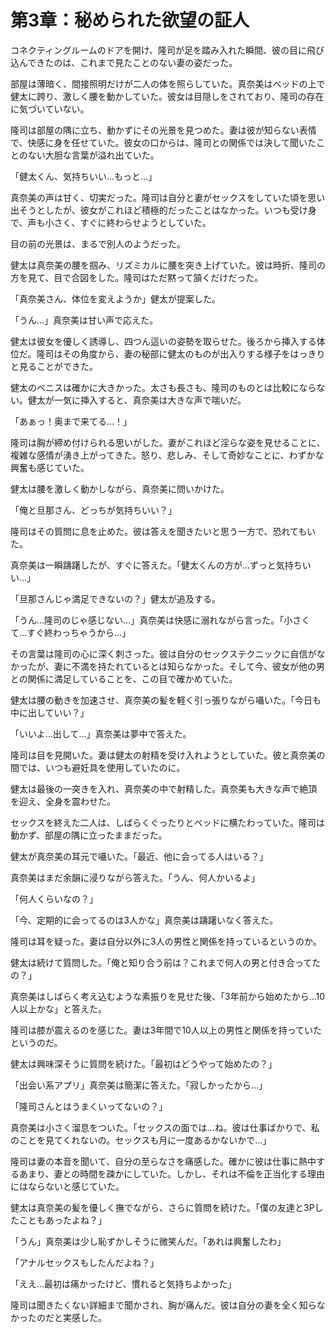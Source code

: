 # 第3章：秘められた欲望の証人

コネクティングルームのドアを開け、隆司が足を踏み入れた瞬間、彼の目に飛び込んできたのは、これまで見たことのない妻の姿だった。

部屋は薄暗く、間接照明だけが二人の体を照らしていた。真奈美はベッドの上で健太に跨り、激しく腰を動かしていた。彼女は目隠しをされており、隆司の存在に気づいていない。

隆司は部屋の隅に立ち、動かずにその光景を見つめた。妻は彼が知らない表情で、快感に身を任せていた。彼女の口からは、隆司との関係では決して聞いたことのない大胆な言葉が溢れ出ていた。

「健太くん、気持ちいい…もっと…」

真奈美の声は甘く、切実だった。隆司は自分と妻がセックスをしていた頃を思い出そうとしたが、彼女がこれほど積極的だったことはなかった。いつも受け身で、声も小さく、すぐに終わらせようとしていた。

目の前の光景は、まるで別人のようだった。

健太は真奈美の腰を掴み、リズミカルに腰を突き上げていた。彼は時折、隆司の方を見て、目で合図をした。隆司はただ黙って頷くだけだった。

「真奈美さん、体位を変えようか」健太が提案した。

「うん…」真奈美は甘い声で応えた。

健太は彼女を優しく誘導し、四つん這いの姿勢を取らせた。後ろから挿入する体位だ。隆司はその角度から、妻の秘部に健太のものが出入りする様子をはっきりと見ることができた。

健太のペニスは確かに大きかった。太さも長さも、隆司のものとは比較にならない。健太が一気に挿入すると、真奈美は大きな声で喘いだ。

「あぁっ！奥まで来てる…！」

隆司は胸が締め付けられる思いがした。妻がこれほど淫らな姿を見せることに、複雑な感情が湧き上がってきた。怒り、悲しみ、そして奇妙なことに、わずかな興奮も感じていた。

健太は腰を激しく動かしながら、真奈美に問いかけた。

「俺と旦那さん、どっちが気持ちいい？」

隆司はその質問に息を止めた。彼は答えを聞きたいと思う一方で、恐れてもいた。

真奈美は一瞬躊躇したが、すぐに答えた。「健太くんの方が…ずっと気持ちいい…」

「旦那さんじゃ満足できないの？」健太が追及する。

「うん…隆司のじゃ感じない…」真奈美は快感に溺れながら言った。「小さくて…すぐ終わっちゃうから…」

その言葉は隆司の心に深く刺さった。彼は自分のセックステクニックに自信がなかったが、妻に不満を持たれているとは知らなかった。そして今、彼女が他の男との関係に満足していることを、この目で確かめていた。

健太は腰の動きを加速させ、真奈美の髪を軽く引っ張りながら囁いた。「今日も中に出していい？」

「いいよ…出して…」真奈美は夢中で答えた。

隆司は目を見開いた。妻は健太の射精を受け入れようとしていた。彼と真奈美の間では、いつも避妊具を使用していたのに。

健太は最後の一突きを入れ、真奈美の中で射精した。真奈美も大きな声で絶頂を迎え、全身を震わせた。

セックスを終えた二人は、しばらくぐったりとベッドに横たわっていた。隆司は動かず、部屋の隅に立ったままだった。

健太が真奈美の耳元で囁いた。「最近、他に会ってる人はいる？」

真奈美はまだ余韻に浸りながら答えた。「うん、何人かいるよ」

「何人くらいなの？」

「今、定期的に会ってるのは3人かな」真奈美は躊躇いなく答えた。

隆司は耳を疑った。妻は自分以外に3人の男性と関係を持っているというのか。

健太は続けて質問した。「俺と知り合う前は？これまで何人の男と付き合ってたの？」

真奈美はしばらく考え込むような素振りを見せた後、「3年前から始めたから…10人以上かな」と答えた。

隆司は膝が震えるのを感じた。妻は3年間で10人以上の男性と関係を持っていたというのだ。

健太は興味深そうに質問を続けた。「最初はどうやって始めたの？」

「出会い系アプリ」真奈美は簡潔に答えた。「寂しかったから…」

「隆司さんとはうまくいってないの？」

真奈美は小さく溜息をついた。「セックスの面では…ね。彼は仕事ばかりで、私のことを見てくれないの。セックスも月に一度あるかないかで…」

隆司は妻の本音を聞いて、自分の至らなさを痛感した。確かに彼は仕事に熱中するあまり、妻との時間を疎かにしていた。しかし、それは不倫を正当化する理由にはならないと感じていた。

健太は真奈美の髪を優しく撫でながら、さらに質問を続けた。「僕の友達と3Pしたこともあったよね？」

「うん」真奈美は少し恥ずかしそうに微笑んだ。「あれは興奮したわ」

「アナルセックスもしたんだよね？」

「ええ…最初は痛かったけど、慣れると気持ちよかった」

隆司は聞きたくない詳細まで聞かされ、胸が痛んだ。彼は自分の妻を全く知らなかったのだと実感した。